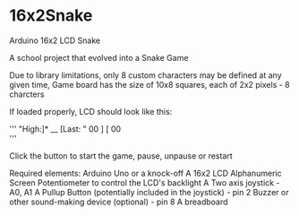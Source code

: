 # 16x2Snake
Arduino 16x2 LCD  Snake


A school project that evolved into a Snake Game

Due to library limitations, only 8 custom characters may be defined at any given time, 
Game board has the size of 10x8 squares, each of 2x2 pixels - 8 charcters

If loaded properly, LCD should look like this:

'''
"High:]* __ \[Last:
" 00  ]     \[ 00    
'''

Click the button to start the game, pause, unpause or restart

Required elements:
  Arduino Uno or a knock-off
  A 16x2 LCD Alphanumeric Screen
  Potentiometer to control the LCD's backlight
  A Two axis joystick                                    - A0, A1
  A Pullup Button (potentially included in the joystick) - pin 2
  Buzzer or other sound-making device (optional)         - pin 8
  A breadboard
  

  
